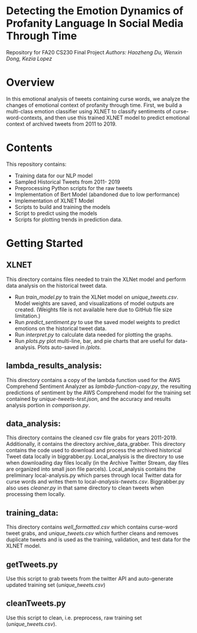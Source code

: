 # Detecting the Emotion Dynamics of Profanity Language In Social Media Through Time 
Repository for FA20 CS230 Final Project
*Authors: Haozheng Du, Wenxin Dong, Kezia Lopez*

# Overview
In this emotional analysis of  tweets containing curse words, we analyze the changes of emotional context of profanity through time. First, we build a multi-class emotion classifier using XLNET to classify sentiments of curse-word-contexts, and then use this trained  XLNET model to predict emotional context of archived tweets from 2011 to 2019. 

# Contents
This repository contains: 
- Training data for our NLP model
- Sampled Historical Tweets from 2011- 2019
- Preprocessing Python scripts for the raw tweets
- Implementation of Bert Model (abandoned due to low performance)
- Implementation of XLNET Model 
- Scripts to build and training the models
- Script to predict using the models
- Scripts for plotting trends in prediction data.

# Getting Started

## XLNET
This directory contains files needed to train the XLNet model and perform data analysis on the historical tweet data. 
- Run *train_model.py* to train the XLNet model on *unique_tweets.csv*. Model weights are saved, and visualizations of model outputs are created. (Weights file is not available here due to GitHub file size limitation.)
- Run *predict_sentiment.py* to use the saved model weights to predict emotions on the historical tweet data.
- Run *interpret.py* to calculate data needed for plotting the graphs. 
- Run *plots.py* plot multi-line, bar, and pie charts that are useful for data-analysis. Plots auto-saved in */plots*. 

## lambda_results_analysis:
This directory contains a copy of the lambda function used for the AWS Comprehend Sentiment Analyzer as *lambda-function-copy.py*, the resulting predictions of sentiment by the AWS Comprehend model for the training set contained by *unique-tweets-test.json*, and the accuracy and results analysis portion in *comparison.py*.

## data_analysis:
This directory contains the cleaned csv file grabs for years 2011-2019. Additionally, it contains the directory archive_data_grabber. This directory contains the code used to download and process the archived historical Tweet data locally in biggrabber.py. Local_analysis is the directory to use when downloading day files locally (in the Archive Twitter Stream, day files are organized into small json file parcels). Local_analysis contains the preliminary local-analysis.py which parses through local Twitter data for curse words and writes them to local-*analysis-tweets.csv*. Biggrabber.py also uses *cleaner.py* in that same directory to clean tweets when processing them locally.

## training_data:
This directory contains *well_formatted.csv* which contains curse-word tweet grabs, and *unique_tweets.csv* which further cleans and removes duplicate tweets and is used as the training, validation, and test data for the XLNET model.


## getTweets.py
Use this script to grab tweets from the twitter API and auto-generate updated training set (*unique_tweets.csv*)

## cleanTweets.py
Use this script to clean, i.e. preprocess, raw training set (*unique_tweets.csv*). 
